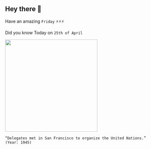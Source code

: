 ## Hey there 👋
Have an amazing `Friday` ⚡⚡⚡

Did you know Today on `25th of April`
 
 [<img src="https://www.sfbahai.org/wp/wp-content/uploads/2020/06/IMG_2995-copy-1024x887.jpg" width="300" />](https://en.wikipedia.org/wiki/United_Nations_Conference_on_International_Organization#:~:text=The%20United%20Nations%20Conference%20on,California%2C%20United%20States%20of%20America.) 
 ```
“Delegates met in San Francisco to organize the United Nations.” (Year: 1945)
```
